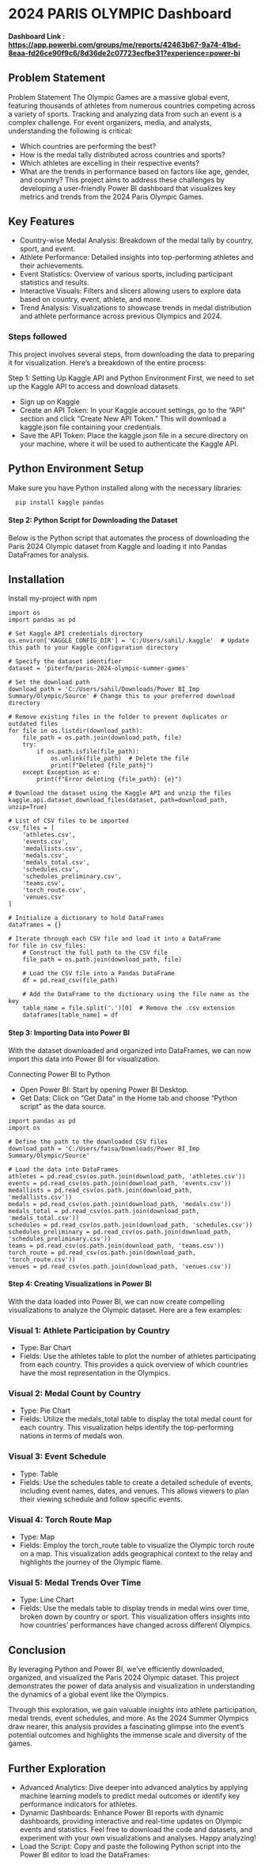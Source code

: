 # 2024 PARIS OLYMPIC Dashboard

#### Dashboard Link : https://app.powerbi.com/groups/me/reports/42463b67-9a74-41bd-8eaa-fd26ce90f9c6/8d36de2c07723ecfbe31?experience=power-bi

## Problem Statement

Problem Statement
The Olympic Games are a massive global event, featuring thousands of athletes from numerous countries competing across a variety of sports. Tracking and analyzing data from such an event is a complex challenge. For event organizers, media, and analysts, understanding the following is critical:

- Which countries are performing the best?
- How is the medal tally distributed across countries and sports?
- Which athletes are excelling in their respective events?
- What are the trends in performance based on factors like age, gender, and country?
This project aims to address these challenges by developing a user-friendly Power BI dashboard that visualizes key metrics and trends from the 2024 Paris Olympic Games.

## Key Features
- Country-wise Medal Analysis: Breakdown of the medal tally by country, sport, and event.
- Athlete Performance: Detailed insights into top-performing athletes and their achievements.
- Event Statistics: Overview of various sports, including participant statistics and results.
- Interactive Visuals: Filters and slicers allowing users to explore data based on country, event, athlete, and more.
- Trend Analysis: Visualizations to showcase trends in medal distribution and athlete performance across previous Olympics and 2024.


### Steps followed 

This project involves several steps, from downloading the data to preparing it for visualization. Here’s a breakdown of the entire process:

Step 1: Setting Up Kaggle API and Python Environment
First, we need to set up the Kaggle API to access and download datasets.
- Sign up on Kaggle
- Create an API Token: In your Kaggle account settings, go to the “API” section and click “Create New API Token.” This will download a kaggle.json file containing your credentials.
- Save the API Token: Place the kaggle.json file in a secure directory on your machine, where it will be used to authenticate the Kaggle API.

## Python Environment Setup
Make sure you have Python installed along with the necessary libraries:
```bash
  pip install kaggle pandas
```
#### Step 2: Python Script for Downloading the Dataset
Below is the Python script that automates the process of downloading the Paris 2024 Olympic dataset from Kaggle and loading it into Pandas DataFrames for analysis.  

## Installation

Install my-project with npm

```import kaggle
import os
import pandas as pd

# Set Kaggle API credentials directory
os.environ['KAGGLE_CONFIG_DIR'] = 'C:/Users/sahil/.kaggle'  # Update this path to your Kaggle configuration directory

# Specify the dataset identifier
dataset = 'piterfm/paris-2024-olympic-summer-games'

# Set the download path
download_path = 'C:/Users/sahil/Downloads/Power BI_Imp Summary/Olympic/Source' # Change this to your preferred download directory

# Remove existing files in the folder to prevent duplicates or outdated files
for file in os.listdir(download_path):
    file_path = os.path.join(download_path, file)
    try:
        if os.path.isfile(file_path):
            os.unlink(file_path)  # Delete the file
            print(f"Deleted {file_path}")
    except Exception as e:
        print(f"Error deleting {file_path}: {e}")

# Download the dataset using the Kaggle API and unzip the files
kaggle.api.dataset_download_files(dataset, path=download_path, unzip=True)

# List of CSV files to be imported
csv_files = [
    'athletes.csv',
    'events.csv',
    'medallists.csv',
    'medals.csv',
    'medals_total.csv',
    'schedules.csv',
    'schedules_preliminary.csv',
    'teams.csv',
    'torch_route.csv',
    'venues.csv'
]

# Initialize a dictionary to hold DataFrames
dataframes = {}

# Iterate through each CSV file and load it into a DataFrame
for file in csv_files:
    # Construct the full path to the CSV file
    file_path = os.path.join(download_path, file)
    
    # Load the CSV file into a Pandas DataFrame
    df = pd.read_csv(file_path)
    
    # Add the DataFrame to the dictionary using the file name as the key
    table_name = file.split('.')[0]  # Remove the .csv extension
    dataframes[table_name] = df
```
#### Step 3: Importing Data into Power BI
With the dataset downloaded and organized into DataFrames, we can now import this data into Power BI for visualization.

Connecting Power BI to Python
- Open Power BI: Start by opening Power BI Desktop.
- Get Data: Click on “Get Data” in the Home tab and choose “Python script” as the data source.


```# Import necessary libraries
import pandas as pd
import os

# Define the path to the downloaded CSV files
download_path = 'C:/Users/faisa/Downloads/Power BI_Imp Summary/Olympic/Source'

# Load the data into DataFrames
athletes = pd.read_csv(os.path.join(download_path, 'athletes.csv'))
events = pd.read_csv(os.path.join(download_path, 'events.csv'))
medallists = pd.read_csv(os.path.join(download_path, 'medallists.csv'))
medals = pd.read_csv(os.path.join(download_path, 'medals.csv'))
medals_total = pd.read_csv(os.path.join(download_path, 'medals_total.csv'))
schedules = pd.read_csv(os.path.join(download_path, 'schedules.csv'))
schedules_preliminary = pd.read_csv(os.path.join(download_path, 'schedules_preliminary.csv'))
teams = pd.read_csv(os.path.join(download_path, 'teams.csv'))
torch_route = pd.read_csv(os.path.join(download_path, 'torch_route.csv'))
venues = pd.read_csv(os.path.join(download_path, 'venues.csv'))
```

#### Step 4: Creating Visualizations in Power BI
With the data loaded into Power BI, we can now create compelling visualizations to analyze the Olympic dataset. Here are a few examples:

### Visual 1: Athlete Participation by Country
- Type: Bar Chart
- Fields: Use the athletes table to plot the number of athletes participating from each country. This provides a quick overview of which countries have the most representation in the Olympics.
### Visual 2: Medal Count by Country
- Type: Pie Chart
- Fields: Utilize the medals_total table to display the total medal count for each country. This visualization helps identify the top-performing nations in terms of medals won.
### Visual 3: Event Schedule
- Type: Table
- Fields: Use the schedules table to create a detailed schedule of events, including event names, dates, and venues. This allows viewers to plan their viewing schedule and follow specific events.
### Visual 4: Torch Route Map
- Type: Map
- Fields: Employ the torch_route table to visualize the Olympic torch route on a map. This visualization adds geographical context to the relay and highlights the journey of the Olympic flame.
### Visual 5: Medal Trends Over Time
- Type: Line Chart
- Fields: Use the medals table to display trends in medal wins over time, broken down by country or sport. This visualization offers insights into how countries’ performances have changed across different Olympics.
## Conclusion
By leveraging Python and Power BI, we’ve efficiently downloaded, organized, and visualized the Paris 2024 Olympic dataset. This project demonstrates the power of data analysis and visualization in understanding the dynamics of a global event like the Olympics.

Through this exploration, we gain valuable insights into athlete participation, medal trends, event schedules, and more. As the 2024 Summer Olympics draw nearer, this analysis provides a fascinating glimpse into the event’s potential outcomes and highlights the immense scale and diversity of the games.

## Further Exploration
- Advanced Analytics: Dive deeper into advanced analytics by applying machine learning models to predict medal outcomes or identify key performance indicators for athletes.
- Dynamic Dashboards: Enhance Power BI reports with dynamic dashboards, providing interactive and real-time updates on Olympic events and statistics.
Feel free to download the code and datasets, and experiment with your own visualizations and analyses. Happy analyzing!
- Load the Script: Copy and paste the following Python script into the Power BI editor to load the DataFrames:
